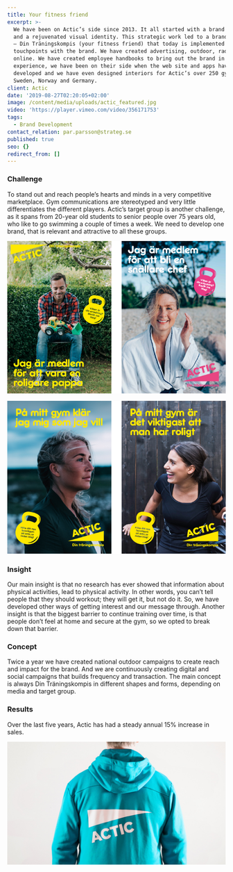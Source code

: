 ```yaml
---
title: Your fitness friend
excerpt: >-
  We have been on Actic’s side since 2013. It all started with a brand platform
  and a rejuvenated visual identity. This strategic work led to a brand promise
  – Din Träningskompis (your fitness friend) that today is implemented in all
  touchpoints with the brand. We have created advertising, outdoor, radio and
  online. We have created employee handbooks to bring out the brand in the gym
  experience, we have been on their side when the web site and apps have been
  developed and we have even designed interiors for Actic’s over 250 gyms in
  Sweden, Norway and Germany.
client: Actic
date: '2019-08-27T02:20:05+02:00'
image: /content/media/uploads/actic_featured.jpg
video: 'https://player.vimeo.com/video/356171753'
tags:
  - Brand Development
contact_relation: par.parsson@strateg.se
published: true
seo: {}
redirect_from: []
---
```

<Column md="6">

### Challenge

To stand out and reach people’s hearts and minds in a very competitive marketplace. Gym communications are stereotyped and very little differentiates the different players. Actic’s target group is another challenge, as it spans from 20-year old students to senior people over 75 years old, who like to go swimming a couple of times a week. We need to develop one brand, that is relevant and attractive to all these groups.

</Column>

<Column md="6">

![](/content/media/uploads/actic_1.jpg)

</Column>

<Column md="6">

![](/content/media/uploads/actic_2.jpg)

</Column>

<Column md="6">

### Insight

Our main insight is that no research has ever showed that information about physical activities, lead to physical activity. In other words, you can’t tell people that they should workout; they will get it, but not do it. So, we have developed other ways of getting interest and our message through. Another insight is that the biggest barrier to continue training over time, is that people don’t feel at home and secure at the gym, so we opted to break down that barrier.

</Column>

<Column md="6">

### Concept

Twice a year we have created national outdoor campaigns to create reach and impact for the brand. And we are continuously creating digital and social campaigns that builds frequency and transaction. The main concept is always Din Träningskompis in different shapes and forms, depending on media and target group.

</Column>

### Results

Over the last five years, Actic has had a steady annual 15% increase in sales.

![](/content/media/uploads/actic_hoodie_1408x792.jpg)
